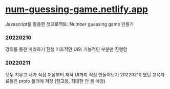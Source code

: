 # [num-guessing-game.netlify.app](https://num-guessing-game.netlify.app/)

Javascript를 활용한 첫프로젝트: Number guessing game 만들기

### 20220210
강의를 통한 따라하기 진행
기초적인 UI와 기능적인 부분만 진행함

### 20220211
모두 지우고 내가 직접 처음부터 제작
UI까지 직접 만들어보기
20220210 했던 교육자료들은 proto 폴더에 저장 (참고용, 최대한 안 볼 예정)